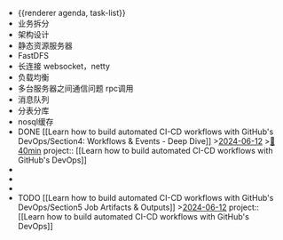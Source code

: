 - {{renderer agenda, task-list}}
- 业务拆分
- 架构设计
- 静态资源服务器
- FastDFS
- 长连接 websocket，netty
- 负载均衡
- 多台服务器之间通信问题 rpc调用
- 消息队列
- 分表分库
- nosql缓存
- DONE [[Learn how to build automated CI-CD workflows with GitHub's DevOps/Section4: Workflows & Events - Deep Dive]] >[2024-06-12](#agenda://?start=1718121600000&end=1718207999999) >[🍅 40min](#agenda-pomo://?t=f-1718173865163-2400)
  project:: [[Learn how to build automated CI-CD workflows with GitHub's DevOps]]
-
-
-
- TODO [[Learn how to build automated CI-CD workflows with GitHub's DevOps/Section5 Job Artifacts & Outputs]] >[2024-06-12](#agenda://?start=1718121600000&end=1718207999999)
  project:: [[Learn how to build automated CI-CD workflows with GitHub's DevOps]]